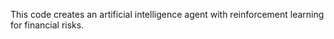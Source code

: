 This code creates an artificial intelligence agent with reinforcement learning for financial risks.
